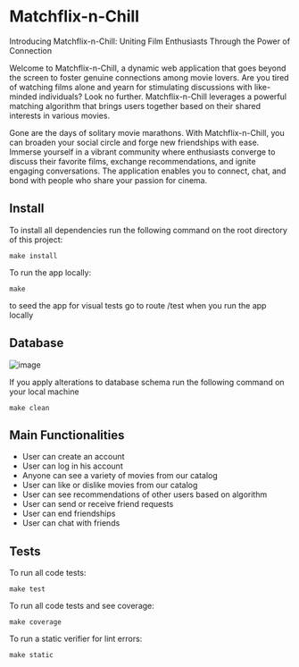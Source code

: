 # Matchflix-n-Chill
Introducing Matchflix-n-Chill: Uniting Film Enthusiasts Through the Power of Connection

Welcome to Matchflix-n-Chill, a dynamic web application that goes beyond the screen to foster genuine connections among movie lovers. Are you tired of watching films alone and yearn for stimulating discussions with like-minded individuals? Look no further. Matchflix-n-Chill leverages a powerful matching algorithm that brings users together based on their shared interests in various movies.

Gone are the days of solitary movie marathons. With Matchflix-n-Chill, you can broaden your social circle and forge new friendships with ease. Immerse yourself in a vibrant community where enthusiasts converge to discuss their favorite films, exchange recommendations, and ignite engaging conversations. The application enables you to connect, chat, and bond with people who share your passion for cinema.

## Install
To install all dependencies run the following command on the root
directory of this project:

```linux
make install
```

To run the app locally:

```linux
make
```
to seed the app for visual tests go to route /test when you run the app locally

## Database

![image](https://github.com/harobosan/Matchflix-n-Chill/assets/83618808/dda142d6-121a-49ee-b25e-3aa00fbd9d8b)

If you apply alterations to database schema run the following command on your local machine
```linux
make clean
```

## Main Functionalities
  - User can create an account
  - User can log in his account
  - Anyone can see a variety of movies from our catalog
  - User can like or dislike movies from our catalog
  - User can see recommendations of other users based on algorithm
  - User can send or receive friend requests
  - User can end friendships
  - User can chat with friends 

## Tests

To run all code tests:

```linux
make test
```

To run all code tests and see coverage:

```linux
make coverage
```

To run a static verifier for lint errors:

```linux
make static
```

